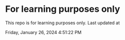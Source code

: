 # For learning purposes only
This repo is for learning purposes only.
Last updated at

Friday, January 26, 2024 4:51:22 PM

